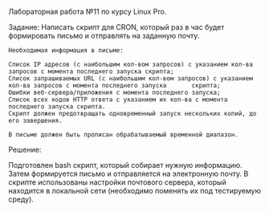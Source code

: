 Лабораторная работа №11 по курсу Linux Pro.

Задание:
	Написать скрипт для CRON, который раз в час будет формировать письмо и отправлять на заданную почту.

	Необходимая информация в письме:

	Список IP адресов (с наибольшим кол-вом запросов) с указанием кол-ва запросов c момента последнего запуска скрипта;
	Список запрашиваемых URL (с наибольшим кол-вом запросов) с указанием кол-ва запросов c момента последнего запуска 		скрипта;
	Ошибки веб-сервера/приложения c момента последнего запуска;
	Список всех кодов HTTP ответа с указанием их кол-ва с момента последнего запуска скрипта.
	Скрипт должен предотвращать одновременный запуск нескольких копий, до его завершения.

	В письме должен быть прописан обрабатываемый временной диапазон.

Решение:

Подготовлен bash скрипт, который собирает нужную информацию. Затем формируется письмо и отправляется на электронную почту. В скрипте использованы настройки почтового сервера, который находится в локальной сети (необходимо поменять их под тестируемую среду).

